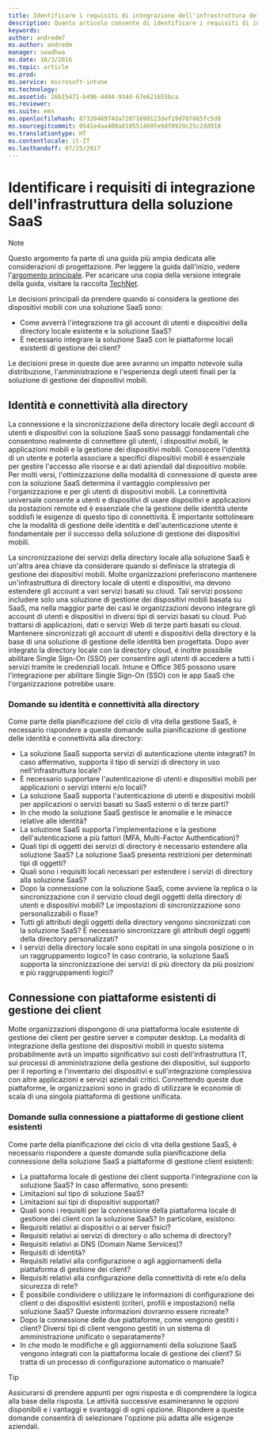 ```yaml
---
title: Identificare i requisiti di integrazione dell'infrastruttura della soluzione SaaS
description: Quanto articolo consente di identificare i requisiti di integrazione dell'infrastruttura SaaS per la pianificazione e la progettazione della gestione di dispositivi mobili tramite Microsoft Enterprise Mobility + Security.
keywords: 
author: andredm7
ms.author: andredm
manager: swadhwa
ms.date: 10/3/2016
ms.topic: article
ms.prod: 
ms.service: microsoft-intune
ms.technology: 
ms.assetid: 26b15471-b496-4404-934d-67e621655bca
ms.reviewer: 
ms.suite: ems
ms.openlocfilehash: 8732046974da72071690123def19d707865fc5d8
ms.sourcegitcommit: 0541e4aa400a818551469fe9df8929c25c2dd918
ms.translationtype: HT
ms.contentlocale: it-IT
ms.lasthandoff: 07/25/2017
---
```

# <a name="identify-saas-solution-infrastructure-integration-needs"></a>Identificare i requisiti di integrazione dell'infrastruttura della soluzione SaaS

>[!NOTE]
>Questo argomento fa parte di una guida più ampia dedicata alle considerazioni di progettazione. Per leggere la guida dall'inizio, vedere l'[argomento principale](mdm-design-considerations-guide.md). Per scaricare una copia della versione integrale della guida, visitare la raccolta [TechNet](https://gallery.technet.microsoft.com/Mobile-Device-Management-7d401582).

Le decisioni principali da prendere quando si considera la gestione dei dispositivi mobili con una soluzione SaaS sono:

- Come avverrà l'integrazione tra gli account di utenti e dispositivi della directory locale esistente e la soluzione SaaS?
- È necessario integrare la soluzione SaaS con le piattaforme locali esistenti di gestione dei client?

Le decisioni prese in queste due aree avranno un impatto notevole sulla distribuzione, l'amministrazione e l'esperienza degli utenti finali per la soluzione di gestione dei dispositivi mobili.

## <a name="identity-and-directory-connectivity"></a>Identità e connettività alla directory

La connessione e la sincronizzazione della directory locale degli account di utenti e dispositivi con la soluzione SaaS sono passaggi fondamentali che consentono realmente di connettere gli utenti, i dispositivi mobili, le applicazioni mobili e la gestione dei dispositivi mobili. Conoscere l'identità di un utente e poterla associare a specifici dispositivi mobili è essenziale per gestire l'accesso alle risorse e ai dati aziendali dal dispositivo mobile. Per molti versi, l'ottimizzazione della modalità di connessione di queste aree con la soluzione SaaS determina il vantaggio complessivo per l'organizzazione e per gli utenti di dispositivi mobili.  La connettività universale consente a utenti e dispositivi di usare dispositivi e applicazioni da postazioni remote ed è essenziale che la gestione delle identità utente soddisfi le esigenze di questo tipo di connettività. È importante sottolineare che la modalità di gestione delle identità e dell'autenticazione utente è fondamentale per il successo della soluzione di gestione dei dispositivi mobili.

La sincronizzazione dei servizi della directory locale alla soluzione SaaS è un'altra area chiave da considerare quando si definisce la strategia di gestione dei dispositivi mobili. Molte organizzazioni preferiscono mantenere un'infrastruttura di directory locale di utenti e dispositivi, ma devono estendere gli account a vari servizi basati su cloud. Tali servizi possono includere solo una soluzione di gestione dei dispositivi mobili basata su SaaS, ma nella maggior parte dei casi le organizzazioni devono integrare gli account di utenti e dispositivi in diversi tipi di servizi basati su cloud. Può trattarsi di applicazioni, dati o servizi Web di terze parti basati su cloud. Mantenere sincronizzati gli account di utenti e dispositivi della directory è la base di una soluzione di gestione delle identità ben progettata. Dopo aver integrato la directory locale con la directory cloud, è inoltre possibile abilitare Single Sign-On (SSO) per consentire agli utenti di accedere a tutti i servizi tramite le credenziali locali. <token>Intune</token> e Office 365 possono usare l'integrazione per abilitare Single Sign-On (SSO) con le app SaaS che l'organizzazione potrebbe usare.

### <a name="identity-and-directory-connectivity-questions"></a>Domande su identità e connettività alla directory

Come parte della pianificazione del ciclo di vita della gestione SaaS, è necessario rispondere a queste domande sulla pianificazione di gestione delle identità e connettività alla directory:

- La soluzione SaaS supporta servizi di autenticazione utente integrati? In caso affermativo, supporta il tipo di servizi di directory in uso nell'infrastruttura locale?
- È necessario supportare l'autenticazione di utenti e dispositivi mobili per applicazioni o servizi interni e/o locali?
- La soluzione SaaS supporta l'autenticazione di utenti e dispositivi mobili per applicazioni o servizi basati su SaaS esterni o di terze parti?
- In che modo la soluzione SaaS gestisce le anomalie e le minacce relative alle identità?
- La soluzione SaaS supporta l'implementazione e la gestione dell'autenticazione a più fattori (MFA, Multi-Factor Authentication)?
- Quali tipi di oggetti dei servizi di directory è necessario estendere alla soluzione SaaS? La soluzione SaaS presenta restrizioni per determinati tipi di oggetti?
- Quali sono i requisiti locali necessari per estendere i servizi di directory alla soluzione SaaS?
- Dopo la connessione con la soluzione SaaS, come avviene la replica o la sincronizzazione con il servizio cloud degli oggetti della directory di utenti e dispositivi mobili? Le impostazioni di sincronizzazione sono personalizzabili o fisse?
- Tutti gli attributi degli oggetti della directory vengono sincronizzati con la soluzione SaaS? È necessario sincronizzare gli attributi degli oggetti della directory personalizzati?
- I servizi della directory locale sono ospitati in una singola posizione o in un raggruppamento logico? In caso contrario, la soluzione SaaS supporta la sincronizzazione dei servizi di più directory da più posizioni e più raggruppamenti logici?

## <a name="connecting-with-existing-client-management-platforms"></a>Connessione con piattaforme esistenti di gestione dei client

Molte organizzazioni dispongono di una piattaforma locale esistente di gestione dei client per gestire server e computer desktop. La modalità di integrazione della gestione dei dispositivi mobili in questo sistema probabilmente avrà un impatto significativo sui costi dell'infrastruttura IT, sui processi di amministrazione della gestione dei dispositivi, sul supporto per il reporting e l'inventario dei dispositivi e sull'integrazione complessiva con altre applicazioni e servizi aziendali critici. Connettendo queste due piattaforme, le organizzazioni sono in grado di utilizzare le economie di scala di una singola piattaforma di gestione unificata.

### <a name="connecting-existing-client-management-platforms-questions"></a>Domande sulla connessione a piattaforme di gestione client esistenti

Come parte della pianificazione del ciclo di vita della gestione SaaS, è necessario rispondere a queste domande sulla pianificazione della connessione della soluzione SaaS a piattaforme di gestione client esistenti:

- La piattaforma locale di gestione dei client supporta l'integrazione con la soluzione SaaS? In caso affermativo, sono presenti:
 - Limitazioni sul tipo di soluzione SaaS?
 - Limitazioni sui tipi di dispositivi supportati?
- Quali sono i requisiti per la connessione della piattaforma locale di gestione dei client con la soluzione SaaS? In particolare, esistono:
 - Requisiti relativi ai dispositivi o ai server fisici?
 - Requisiti relativi ai servizi di directory o allo schema di directory?
 - Requisiti relativi ai DNS (Domain Name Services)?
 - Requisiti di identità?
 - Requisiti relativi alla configurazione o agli aggiornamenti della piattaforma di gestione dei client?
 - Requisiti relativi alla configurazione della connettività di rete e/o della sicurezza di rete?
- È possibile condividere o utilizzare le informazioni di configurazione dei client o dei dispositivi esistenti (criteri, profili e impostazioni) nella soluzione SaaS? Queste informazioni dovranno essere ricreate?
- Dopo la connessione delle due piattaforme, come vengono gestiti i client? Diversi tipi di client vengono gestiti in un sistema di amministrazione unificato o separatamente?
- In che modo le modifiche e gli aggiornamenti della soluzione SaaS vengono integrati con la piattaforma locale di gestione dei client? Si tratta di un processo di configurazione automatico o manuale?

>[!TIP]
>Assicurarsi di prendere appunti per ogni risposta e di comprendere la logica alla base della risposta. Le attività successive esamineranno le opzioni disponibili e i vantaggi e svantaggi di ogni opzione.  Rispondere a queste domande consentirà di selezionare l'opzione più adatta alle esigenze aziendali.

